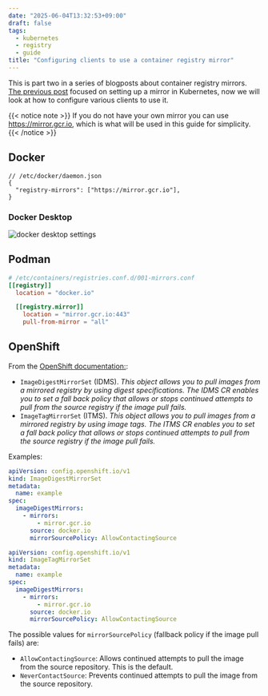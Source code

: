 ```yaml
---
date: "2025-06-04T13:32:53+09:00"
draft: false
tags:
  - kubernetes
  - registry
  - guide
title: "Configuring clients to use a container registry mirror"
---
```


This is part two in a series of blogposts about container registry mirrors.
[The previous post](https://blog.froystein.jp/en/posts/registry-mirror-1/) focused on setting up a mirror in Kubernetes, now we will look at how to configure various clients to use it.

{{< notice note >}}
If you do not have your own mirror you can use https://mirror.gcr.io, which is what will be used in this guide for simplicity.
{{< /notice >}}

## Docker

```jsonc
// /etc/docker/daemon.json
{
  "registry-mirrors": ["https://mirror.gcr.io"],
}
```

### Docker Desktop

![docker desktop settings](/images/2025-06-04-13-44-18.png)

## Podman

```toml
# /etc/containers/registries.conf.d/001-mirrors.conf
[[registry]]
  location = "docker.io"

  [[registry.mirror]]
    location = "mirror.gcr.io:443"
    pull-from-mirror = "all"
```

## OpenShift

From the [OpenShift documentation:](https://docs.redhat.com/en/documentation/openshift_container_platform/4.17/html/images/image-configuration#images-configuration-registry-mirror_image-configuration):

- `ImageDigestMirrorSet` (IDMS). _This object allows you to pull images from a mirrored registry by using digest specifications.
  The IDMS CR enables you to set a fall back policy that allows or stops continued attempts to pull from the source registry if the image pull fails._
- `ImageTagMirrorSet` (ITMS). _This object allows you to pull images from a mirrored registry by using image tags.
  The ITMS CR enables you to set a fall back policy that allows or stops continued attempts to pull from the source registry if the image pull fails._

Examples:

```yaml
apiVersion: config.openshift.io/v1
kind: ImageDigestMirrorSet
metadata:
  name: example
spec:
  imageDigestMirrors:
    - mirrors:
        - mirror.gcr.io
      source: docker.io
      mirrorSourcePolicy: AllowContactingSource
```

```yaml
apiVersion: config.openshift.io/v1
kind: ImageTagMirrorSet
metadata:
  name: example
spec:
  imageDigestMirrors:
    - mirrors:
        - mirror.gcr.io
      source: docker.io
      mirrorSourcePolicy: AllowContactingSource
```

The possible values for `mirrorSourcePolicy` (fallback policy if the image pull fails) are:

- `AllowContactingSource`: Allows continued attempts to pull the image from the source repository. This is the default.
- `NeverContactSource`: Prevents continued attempts to pull the image from the source repository.
